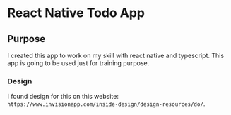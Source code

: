 # React Native Todo App

## Purpose

I created this app to work on my skill with react native and typescript.
This app is going to be used just for training purpose.

### Design

I found design for this on this website: `https://www.invisionapp.com/inside-design/design-resources/do/`.
